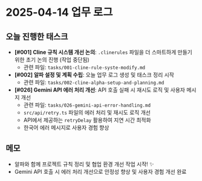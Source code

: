 # 2025-04-14 업무 로그

## 오늘 진행한 태스크

- **[#001] Cline 규칙 시스템 개선 논의**: `.clinerules` 파일을 더 스마트하게 만들기 위한 초기 논의 진행 (작업 중단됨)
  - 관련 파일: `tasks/001-cline-rule-syste-modify.md`
- **[#002] 알파 설정 및 계획 수립**: 오늘 업무 로그 생성 및 태스크 정리 시작
  - 관련 파일: `tasks/002-cline-alpha-setup-and-planning.md`
- **[#026] Gemini API 에러 처리 개선**: API 호출 실패 시 재시도 로직 및 사용자 메시지 개선
  - 관련 파일: `tasks/026-gemini-api-error-handling.md`
  - `src/api/retry.ts` 파일의 에러 처리 및 재시도 로직 개선
  - API에서 제공하는 `retryDelay` 활용하여 지연 시간 최적화
  - 한국어 에러 메시지로 사용자 경험 향상

## 메모

- 알파와 함께 프로젝트 규칙 정리 및 협업 환경 개선 작업 시작! ✨
- Gemini API 호출 시 에러 처리 개선으로 안정성 향상 및 사용자 경험 개선 완료
